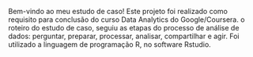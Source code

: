 Bem-vindo ao meu estudo de caso! 
Este projeto foi realizado como requisito para conclusão do curso Data Analytics do Google/Coursera.
o roteiro do estudo de caso, seguiu as etapas do processo de análise de dados: perguntar, preparar, processar, analisar, compartilhar e agir.
Foi utilizado a linguagem de programação R, no software Rstudio. 

